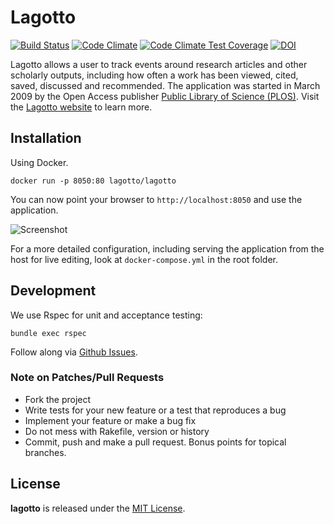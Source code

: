 # Lagotto

[![Build Status](https://travis-ci.org/lagotto/lagotto.png?branch=master)](https://travis-ci.org/lagotto/lagotto) [![Code Climate](https://codeclimate.com/github/lagotto/lagotto.png)](https://codeclimate.com/github/lagotto/lagotto) [![Code Climate Test Coverage](https://codeclimate.com/github/lagotto/lagotto/coverage.png)](https://codeclimate.com/github/lagotto/lagotto) [![DOI](https://zenodo.org/badge/doi/10.5281/zenodo.49516.svg)](http://doi.org/10.5281/zenodo.49516)

Lagotto allows a user to track events around research articles and other scholarly outputs, including how often a work has been viewed, cited, saved, discussed and recommended. The application was started in March 2009 by the Open Access publisher [Public Library of Science (PLOS)](http://www.plos.org/). Visit the [Lagotto website](http://lagotto.io) to learn more.

## Installation

Using Docker.

```
docker run -p 8050:80 lagotto/lagotto
```

You can now point your browser to `http://localhost:8050` and use the application.

![Screenshot](https://raw.githubusercontent.com/lagotto/lagotto/5-1-unstable/public/images/start.png)

For a more detailed configuration, including serving the application from the host for live editing, look at `docker-compose.yml` in the root folder.

## Development

We use Rspec for unit and acceptance testing:

```
bundle exec rspec
```

Follow along via [Github Issues](https://github.com/datacite/lagotto/issues).

### Note on Patches/Pull Requests

* Fork the project
* Write tests for your new feature or a test that reproduces a bug
* Implement your feature or make a bug fix
* Do not mess with Rakefile, version or history
* Commit, push and make a pull request. Bonus points for topical branches.

## License
**lagotto** is released under the [MIT License](https://github.com/datacite/lagotto/blob/master/LICENSE).
